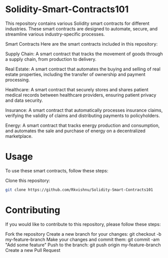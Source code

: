 # Solidity-Smart-Contracts101
 
This repository contains various Solidity smart contracts for different industries. These smart contracts are designed to automate, secure, and streamline various industry-specific processes.

Smart Contracts
Here are the smart contracts included in this repository:

Supply Chain: A smart contract that tracks the movement of goods through a supply chain, from production to delivery.

Real Estate: A smart contract that automates the buying and selling of real estate properties, including the transfer of ownership and payment processing.

Healthcare: A smart contract that securely stores and shares patient medical records between healthcare providers, ensuring patient privacy and data security.

Insurance: A smart contract that automatically processes insurance claims, verifying the validity of claims and distributing payments to policyholders.

Energy: A smart contract that tracks energy production and consumption, and automates the sale and purchase of energy on a decentralized marketplace.

# Usage
To use these smart contracts, follow these steps:

Clone this repository: 
```bash
git clone https://github.com/Rkvishnu/Solidity-Smart-Contracts101
```
# Contributing
If you would like to contribute to this repository, please follow these steps:

Fork the repository
Create a new branch for your changes: git checkout -b my-feature-branch
Make your changes and commit them: git commit -am "Add some feature"
Push to the branch: git push origin my-feature-branch
Create a new Pull Request
 

